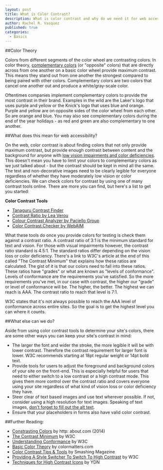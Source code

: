 ```yaml
---
layout: post
title: What is Color Contrast?
description: What is color contrast and why do we need it for web accessibility?
author: Rachel R. Vasquez
published: true
categories:
  - Basics
---
```


##Color Theory

Colors from different segments of the color wheel are contrasting colors. In color theory, [complementary colors](https://en.wikipedia.org/wiki/Complementary_colors) (or "opposite" colors) that are directly across from one another on a basic color wheel provide maximum contrast. This means they stand out from one another the strongest compared to being paired with other colors. Complementary colors are two colors that cancel one another out and produce a white/gray-scale color.

Oftentimes companies implement complementary colors to provide the most contrast in their brand. Examples in the wild are the Laker's logo that uses purple and yellow or the Knick's logo that uses blue and orange. Purple and yellow are on opposite sides of the color wheel from each other. So are orange and blue. You may also see complementary colors during the end of the year holidays - as red and green are also complementary to one another.

##What does this mean for web accessibility?

On the web, color contrast is about finding colors that not only provide maximum contrast, but provide enough contrast between content and the background for anyone with [low vision impairments and color deficiencies](http://a11yproject.com/posts/understanding-visual-impairment/). This doesn't mean you have to limit your colors to complementary colors as we just talked about - but the contrast should be kept in mind all the same. The text and non-decorative images need to be clearly legible for everyone regardless of whether they have moderately low vision or color deficiencies. We can check colors for contrast by using one of many contrast tools online. There are more you can find, but here's a list to get you started:

**Color Contrast Tools**
- [Tanaguru Contrast Finder](http://contrast-finder.tanaguru.com/)
- [Contrast Ratio by Lea Verou](http://leaverou.github.io/contrast-ratio/)
- [Colour Contrast Analyzer by Paciello Group](https://www.paciellogroup.com/resources/contrastanalyser/)
- [Color Contrast Checker by WebAIM](http://webaim.org/resources/contrastchecker/)

What these tools do once you provide colors for testing is check them against a contrast ratio. A contrast ratio of 3:1 is the minimum standard for text and vision. For those with visual impairments however, the contrast ratio standard is 4.5:1. The standard ratios differ depending on the vision loss or color deficiency. There's a link to W3C's article at the end of this called "The Contrast Minimum" that explains how these ratios are calculated. The gist of it is that our colors need to fall into these ratios. These ratios have "grades" or what are known as "levels of conformance". Levels of conformance are the requirements you've satisfied. So the more requirements you've met, in our case with contrast, the higher our "grade" or level of conformance will be. The higher, the better. The highest we can reach is AAA. The contrast ratio to reach that level is 7:1.

W3C states that it's not always possible to reach the AAA level of conformance across entire sites. So the goal is to get the highest level you can where it counts.

##What else can we do?

Aside from using color contrast tools to determine your site's colors, there are some other ways you can keep your site's contrast in mind:

- The larger the font and wider the stroke, the more legible it will be with lower contrast. Therefore the contrast requirement for larger font is lower. W3C recommends starting at 18pt regular weight or 14pt bold text.
- Provide tools for users to adjust the foreground and background colors of your site on the front-end. This is especially helpful for users that need to either switch to a low contrast or a high contrast mode. This gives them more control over the contrast ratio and covers everyone using your site regardless of what kind of vision loss or color deficiency they have.
- Steer clear of text based images and use text wherever possible. If not, consider using a high resolution for text images. Speaking of text images, [don't forget to fill out the alt text](http://a11yproject.com/posts/alt-text/).
- Ensure that your placeholders in forms also have valid color contrast.

##Further Reading:
- [Constrasting Colors](http://desktoppub.about.com/od/glossary/g/contrastingcolors.htm) by http: about.com (2014)
- [The Contrast Minimum](http://www.w3.org/TR/UNDERSTANDING-WCAG20/visual-audio-contrast-contrast.html) by W3C
- [Understanding Conformance](http://www.w3.org/TR/UNDERSTANDING-WCAG20/conformance.html#uc-levels-head) by W3C
- [Basic Color Theory](http://www.colormatters.com/color-and-design/basic-color-theory) by colormatters.com
- [Color Contrast Tips & Tools](http://www.smashingmagazine.com/2014/10/color-contrast-tips-and-tools-for-accessibility/) by Smashing Magazine
- [Providing A Style Switcher To Switch To High Contrast](http://www.w3.org/TR/2015/NOTE-WCAG20-TECHS-20150226/SL13) by W3C
- [Techniques for High Contrast Icons](https://developer.yahoo.com/blogs/ydn/techniques-high-contrast-friendly-icons-153038779.html) by YDN
